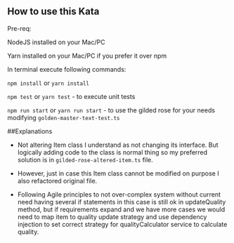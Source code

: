 ## How to use this Kata

Pre-req:

NodeJS installed on your Mac/PC

Yarn installed on your Mac/PC if you prefer it over npm

In terminal execute following commands:

`npm install` or `yarn install`

`npm test` or `yarn test` - to execute unit tests

`npm run start` or `yarn run start` - to use the gilded rose for your needs modifying `golden-master-text-test.ts`


##Explanations

* Not altering Item class I understand as not changing its interface. But logically adding code to the class is
normal thing so my preferred solution is in `gilded-rose-altered-item.ts` file.

* However, just in case this Item class cannot be modified on purpose I also refactored original file.

* Following Agile principles to not over-complex system without current need having several if statements in 
this case is still ok in updateQuality method, but if requirements expand and we have more cases 
we would need to map item to quality update strategy and use dependency injection to set correct strategy 
for qualityCalculator service to calculate quality. 
